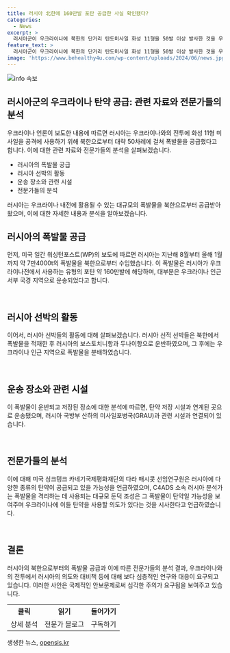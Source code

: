 ```yaml
---
title: 러시아 北한에 160만발 포탄 공급한 사실 확인됐다?
categories:
  - News
excerpt: >
  러시아군이 우크라이나에 북한의 단거리 탄도미사일 화성 11형을 50발 이상 발사한 것을 우크라이나 언론이 보도했습니다. 우크라이나 보안국(SBU)은 러시아가 지난해 8월부터 올해 1월까지 7만4000t 이상의 폭발물을 보냈다고 전했고, 분석 결과 이는 우크라이나에 사용되는 포탄 약 160만발에 해당한다고 합니다. 이 폭발물의 운송과 관련하여 러시아 선박들이 북한과 이를 오가며 우크라이나로 운송되었으며, 이는 러시아가 우크라이나전에 해당 탄약을 사용할 의도가 있다는 것을 시사합니다.
feature_text: >
  러시아군이 우크라이나에 북한의 단거리 탄도미사일 화성 11형을 50발 이상 발사한 것을 우크라이나 언론이 보도했습니다. 우크라이나 보안국(SBU)은 러시아가 지난해 8월부터 올해 1월까지 7만4000t 이상의 폭발물을 보냈다고 전했고, 분석 결과 이는 우크라이나에 사용되는 포탄 약 160만발에 해당한다고 합니다. 이 폭발물의 운송과 관련하여 러시아 선박들이 북한과 이를 오가며 우크라이나로 운송되었으며, 이는 러시아가 우크라이나전에 해당 탄약을 사용할 의도가 있다는 것을 시사합니다.
image: 'https://www.behealthy4u.com/wp-content/uploads/2024/06/news.jpg'
---
```


<p><img src="https://www.behealthy4u.com/wp-content/uploads/2024/06/news.jpg" alt="info 속보" /></p>

<h2 data-ke-size="size26">러시아군의 우크라이나 탄약 공급: 관련 자료와 전문가들의 분석</h2>

<p>우크라이나 언론이 보도한 내용에 따르면 러시아는 우크라이나와의 전투에 화성 11형 미사일을 공격에 사용하기 위해 북한으로부터 대략 50차례에 걸쳐 폭발물을 공급했다고 합니다. 이에 대한 관련 자료와 전문가들의 분석을 살펴보겠습니다.</p>

<ul>
  <li>러시아의 폭발물 공급</li>
  <li>러시아 선박의 활동</li>
  <li>운송 장소와 관련 시설</li>
  <li>전문가들의 분석</li>
</ul>

<p data-ke-size="size16">러시아는 우크라이나 내전에 활용될 수 있는 대규모의 폭발물을 북한으로부터 공급받아 왔으며, 이에 대한 자세한 내용과 분석을 알아보겠습니다.</p>

<h2 data-ke-size="size26">러시아의 폭발물 공급</h2>

<p>먼저, 미국 일간 워싱턴포스트(WP)의 보도에 따르면 러시아는 지난해 8월부터 올해 1월까지 약 7만4000t의 폭발물을 북한으로부터 수입했습니다. 이 폭발물은 러시아가 우크라이나전에서 사용하는 유형의 포탄 약 160만발에 해당하며, 대부분은 우크라이나 인근 서부 국경 지역으로 운송되었다고 합니다.</p>

<p data-ke-size="size16">&nbsp;</p>

<h2 data-ke-size="size26">러시아 선박의 활동</h2>

<p>이어서, 러시아 선박들의 활동에 대해 살펴보겠습니다. 러시아 선적 선박들은 북한에서 폭발물을 적재한 후 러시아의 보스토치니항과 두나이항으로 운반하였으며, 그 후에는 우크라이나 인근 지역으로 폭발물을 분배하였습니다.</p>

<p data-ke-size="size16">&nbsp;</p>

<h2 data-ke-size="size26">운송 장소와 관련 시설</h2>

<p>이 폭발물이 운반되고 저장된 장소에 대한 분석에 따르면, 탄약 저장 시설과 연계된 곳으로 운송됐으며, 러시아 국방부 산하의 미사일포병국(GRAU)과 관련 시설과 연결되어 있습니다.</p>

<p data-ke-size="size16">&nbsp;</p>

<h2 data-ke-size="size26">전문가들의 분석</h2>

<p>이에 대해 미국 싱크탱크 카네기국제평화재단의 다라 매시콧 선임연구원은 러시아에 다양한 종류의 탄약이 공급되고 있을 가능성을 언급하였으며, C4ADS 소속 러시아 분석가는 폭발물을 격리하는 데 사용되는 대규모 둔덕 조성은 그 폭발물이 탄약일 가능성을 보여주며 우크라이나에 이들 탄약을 사용할 의도가 있다는 것을 시사한다고 언급하였습니다.</p>

<p data-ke-size="size16">&nbsp;</p>

<h2 data-ke-size="size26">결론</h2>

<p>러시아의 북한으로부터의 폭발물 공급과 이에 따른 전문가들의 분석 결과, 우크라이나와의 전투에서 러시아의 의도와 대비책 등에 대해 보다 심층적인 연구와 대응이 요구되고 있습니다. 이러한 사안은 국제적인 안보문제로써 심각한 주의가 요구됨을 보여주고 있습니다.</p>

<table>
    <tr>
        <td style="text-align: center; height: 17px;"><b>클릭</b></td>
        <td style="text-align: center; height: 17px;"><b>읽기</b></td>
        <td style="text-align: center; height: 17px;"><b>들어가기</b></td>
    </tr>
    <tr>
        <td style="text-align: center; height: 17px;">상세 분석</td>
        <td style="text-align: center; height: 17px;">전문가 블로그</td>
        <td style="text-align: center; height: 17px;">구독하기</td>
    </tr>
</table>
생생한 뉴스, <a href="https://opensis.kr" rel="dofollow">opensis.kr</a>


